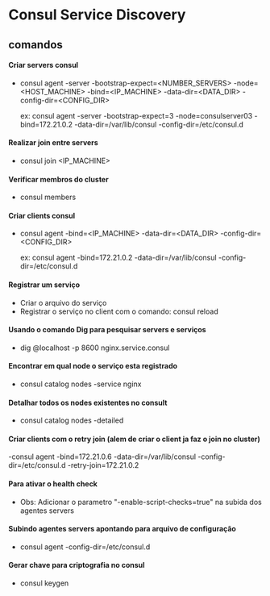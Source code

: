 # Consul Service Discovery

## comandos

#### Criar servers consul 
- consul agent -server -bootstrap-expect=<NUMBER_SERVERS> -node=<HOST_MACHINE> -bind=<IP_MACHINE> -data-dir=<DATA_DIR> -config-dir=<CONFIG_DIR>
    
    ex: consul agent -server -bootstrap-expect=3 -node=consulserver03 -bind=172.21.0.2 -data-dir=/var/lib/consul -config-dir=/etc/consul.d

#### Realizar join entre servers
- consul join <IP_MACHINE>

#### Verificar membros do cluster
- consul members

#### Criar clients consul
- consul agent -bind=<IP_MACHINE> -data-dir=<DATA_DIR> -config-dir=<CONFIG_DIR>
    
    ex: consul agent -bind=172.21.0.2 -data-dir=/var/lib/consul -config-dir=/etc/consul.d

#### Registrar um serviço
- Criar o arquivo do serviço
- Registrar o serviço no client com o comando: consul reload

#### Usando o comando Dig para pesquisar servers e serviços
- dig @localhost -p 8600 nginx.service.consul

#### Encontrar em qual node o serviço esta registrado
- consul catalog nodes -service nginx

#### Detalhar todos os nodes existentes no consult
- consul catalog nodes -detailed

#### Criar clients com o retry join (alem de criar o client ja faz o join no cluster)
-consul agent -bind=172.21.0.6 -data-dir=/var/lib/consul -config-dir=/etc/consul.d -retry-join=172.21.0.2

#### Para ativar o health check
- Obs: Adicionar o parametro "-enable-script-checks=true" na subida dos agentes servers

#### Subindo agentes servers apontando para arquivo de configuração
- consul agent -config-dir=/etc/consul.d

#### Gerar chave para criptografia no consul
- consul keygen
